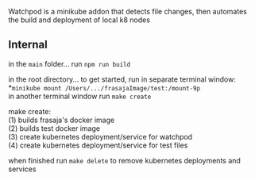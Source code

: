 Watchpod is a minikube addon that detects file changes, then automates the build and deployment of local k8 nodes

## Internal 

in the `main` folder...
  run `npm run build`

in the root directory...
  to get started, run in separate terminal window:    
     *`minikube mount /Users/.../frasajaImage/test:/mount-9p`  
  in another terminal window run `make create`

make create:  
  (1) builds frasaja's docker image  
  (2) builds test docker image  
  (3) create kubernetes deployment/service for watchpod  
  (4) create kubernetes deployment/service for test files

when finished run `make delete` to remove kubernetes deployments and services
